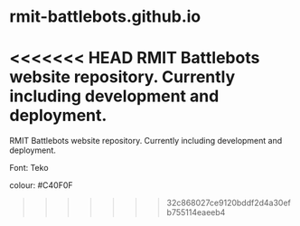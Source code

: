 # rmit-battlebots.github.io
<<<<<<< HEAD
RMIT Battlebots website repository. Currently including development and deployment.
=======
RMIT Battlebots website repository. Currently including development and deployment.

Font: Teko

colour: #C40F0F
>>>>>>> 32c868027ce9120bddf2d4a30efb755114eaeeb4
